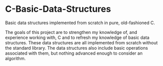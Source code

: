 # C-Basic-Data-Structures
Basic data structures implemented from scratch in pure, old-fashioned C.

The goals of this project are to strengthen my knowledge of, and experience working with, C and to refresh my knowledge of basic 
data structures. These data structures are all implemented from scratch without the standard library. The data structures also
include basic operations associated with them, but nothing advanced enough to consider an algorithm.
